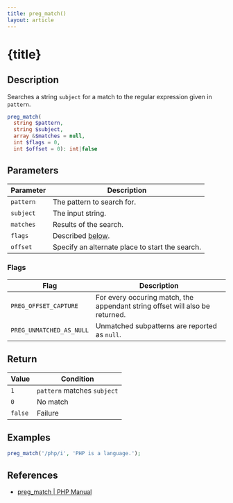 ```yaml
---
title: preg_match()
layout: article
---
```


<script context="module">
  export function load() {
    return {
      stuff: {
        title: 'preg_match() - PHP',
        layout: 'article'
      }
    };
  }
</script>

# {title}

## Description

Searches a string `subject` for a match to the regular expression given in `pattern`.

```php
preg_match(
  string $pattern,
  string $subject,
  array &$matches = null,
  int $flags = 0,
  int $offset = 0): int|false
```

## Parameters

| Parameter | Description                                     |
| --------- | ----------------------------------------------- |
| `pattern` | The pattern to search for.                      |
| `subject` | The input string.                               |
| `matches` | Results of the search.                          |
| `flags`   | Described [below](#flags).                      |
| `offset`  | Specify an alternate place to start the search. |

### Flags

| Flag                     | Description                                                                  |
| ------------------------ | ---------------------------------------------------------------------------- |
| `PREG_OFFSET_CAPTURE`    | For every occuring match, the appendant string offset will also be returned. |
| `PREG_UNMATCHED_AS_NULL` | Unmatched subpatterns are reported as `null`.                                |

## Return

| Value   | Condition                   |
| ------- | --------------------------- |
| `1`     | `pattern` matches `subject` |
| `0`     | No match                    |
| `false` | Failure                     |

## Examples

```php
preg_match('/php/i', 'PHP is a language.');
```

## References

- [preg_match | PHP Manual](https://www.php.net/manual/en/function.preg-match.php)
